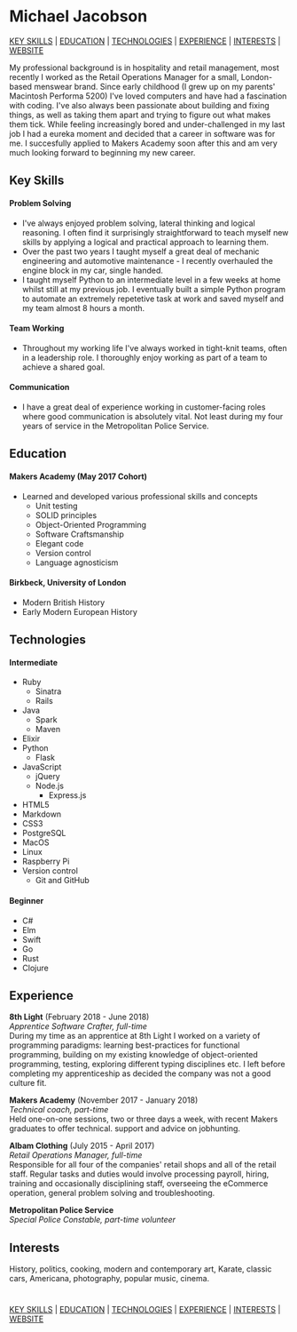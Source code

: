 # Michael Jacobson

[KEY SKILLS](#key-skills) | [EDUCATION](#education) | [TECHNOLOGIES](#technologies) | [EXPERIENCE](#experience) | [INTERESTS](#interests) | <a href="http://www.michaeljacobson.co.uk"/>WEBSITE</a>

My professional background is in hospitality and retail management, most recently I worked as the Retail Operations Manager for a small, London-based menswear brand. Since early childhood (I grew up on my parents' Macintosh Performa 5200) I've loved computers and have had a fascination with coding. I've also always been passionate about building and fixing things, as well as taking them apart and trying to figure out what makes them tick. While feeling increasingly bored and under-challenged in my last job I had a eureka moment and decided that a career in software was for me. I succesfully applied to Makers Academy soon after this and am very much looking forward to beginning my new career.


## Key Skills

#### Problem Solving

- I've always enjoyed problem solving, lateral thinking and logical reasoning. I often find it surprisingly straightforward to teach myself new skills by applying a logical and practical approach to learning them.
- Over the past two years I taught myself a great deal of mechanic engineering and automotive maintenance - I recently overhauled the engine block in my car, single handed.
- I taught myself Python to an intermediate level in a few weeks at home whilst still at my previous job. I eventually built a simple Python program to automate an extremely repetetive task at work and saved myself and my team almost 8 hours a month.

#### Team Working

- Throughout my working life I've always worked in tight-knit teams, often in a leadership role. I thoroughly enjoy working as part of a team to achieve a shared goal.

#### Communication

- I have a great deal of experience working in customer-facing roles where good communication is absolutely vital. Not least during my four years of service in the Metropolitan Police Service.


## Education

#### Makers Academy (May 2017 Cohort)

- Learned and developed various professional skills and concepts
  - Unit testing
  - SOLID principles
  - Object-Oriented Programming
  - Software Craftsmanship
  - Elegant code
  - Version control
  - Language agnosticism

#### Birkbeck, University of London

- Modern British History
- Early Modern European History

## Technologies

#### Intermediate
- Ruby
  - Sinatra
  - Rails
- Java
  - Spark
  - Maven
- Elixir
- Python
  - Flask
- JavaScript
  - jQuery
  - Node.js
    - Express.js
- HTML5
- Markdown
- CSS3
- PostgreSQL
- MacOS
- Linux
- Raspberry Pi
- Version control
  - Git and GitHub

#### Beginner
- C#
- Elm
- Swift
- Go
- Rust
- Clojure


## Experience

**8th Light** (February 2018 - June 2018)<br>
*Apprentice Software Crafter, full-time*<br>
During my time as an apprentice at 8th Light I worked on a variety of programming paradigms: learning best-practices for functional programming, building on my existing knowledge of object-oriented programming, testing, exploring different typing disciplines etc. I left before completing my apprenticeship as decided the company was not a good culture fit.

**Makers Academy** (November 2017 - January 2018)<br>
*Technical coach, part-time*<br>
Held one-on-one sessions, two or three days a week, with recent Makers graduates to offer technical. support and advice on jobhunting.

**Albam Clothing** (July 2015 - April 2017)</br>
*Retail Operations Manager, full-time*</br>
Responsible for all four of the companies' retail shops and all of the retail staff. Regular tasks and duties would involve
processing payroll, hiring, training and occasionally disciplining staff, overseeing the eCommerce operation, general problem
solving and troubleshooting.

**Metropolitan Police Service**</br>
*Special Police Constable, part-time volunteer*


## Interests

History, politics, cooking, modern and contemporary art, Karate, 
classic cars, Americana, photography, popular music, cinema.

#

[KEY SKILLS](#key-skills) | [EDUCATION](#education) | [TECHNOLOGIES](#technologies) | [EXPERIENCE](#experience) | [INTERESTS](#interests) | <a href="http://www.michaeljacobson.co.uk"/>WEBSITE</a>
